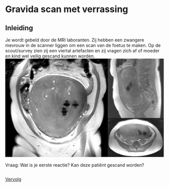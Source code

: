 # Gravida scan met verrassing

## Inleiding

Je wordt gebeld door de MRI laboranten. Zij hebben een zwangere mevrouw in de scanner liggen om een scan van de foetus te maken.
Op de scout/survey zien zij een viertal artefacten en zij vragen zich af of moeder en kind wel veilig gescand kunnen worden.
![](survey_all.png)

Vraag: Wat is je eerste reactie? Kan deze patiënt gescand worden? 

```

```

[Vervolg](case_part2.md)


